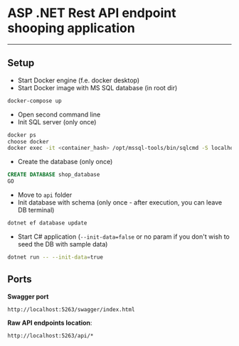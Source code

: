 # ASP .NET Rest API endpoint shooping application
------------------------------------------

## Setup
- Start Docker engine (f.e. docker desktop)
- Start Docker image with MS SQL database (in root dir)
```bash
docker-compose up
```
- Open second command line
- Init SQL server (only once)
```bash
docker ps
choose docker
docker exec -it <container_hash> /opt/mssql-tools/bin/sqlcmd -S localhost -U sa -P Heslo.123
```
- Create the database (only once)
```SQL
CREATE DATABASE shop_database
GO
```
- Move to `api` folder
- Init database with schema (only once - after execution, you can leave DB terminal)
```bash
dotnet ef database update
```
- Start C# application (`--init-data=false` or no param if you don't wish to seed the DB with sample data)
```bash
dotnet run -- --init-data=true
```

## Ports
**Swagger port**
```
http://localhost:5263/swagger/index.html
```
**Raw API endpoints location**:
```
http://localhost:5263/api/*
```
